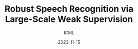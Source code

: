---
layout: seminar-post
title: "Robust Speech Recognition via Large-Scale Weak Supervision"
subtitle: 'ICML'
categories: "Computer Vision"
tags: [Representation]
date: 2023-11-15
pdf_url: 'https://drive.google.com/file/d/1quMkSIwONfiL3n3Apy9jaukoPQuRfpwP/preview'
---